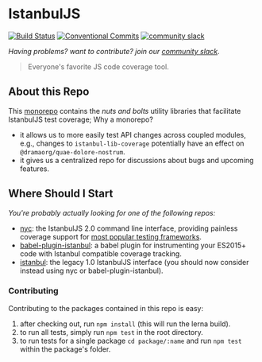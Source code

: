 # IstanbulJS

[![Build Status](https://travis-ci.org/dramaorg/quae-dolore-nostrum.svg?branch=main)](https://travis-ci.org/dramaorg/quae-dolore-nostrum)
[![Conventional Commits](https://img.shields.io/badge/Conventional%20Commits-1.0.0-yellow.svg)](https://conventionalcommits.org)
[![community slack](http://devtoolscommunity.herokuapp.com/badge.svg)](http://devtoolscommunity.herokuapp.com)

_Having problems? want to contribute? join our [community slack](http://devtoolscommunity.herokuapp.com)_.

> Everyone's favorite JS code coverage tool.

## About this Repo

This [monorepo](https://github.com/babel/babel/blob/main/doc/design/monorepo.md) contains the _nuts and bolts_ utility libraries that facilitate IstanbulJS test coverage; Why a monorepo?

-   it allows us to more easily test API changes across coupled modules, e.g., changes to `istanbul-lib-coverage`
    potentially have an effect on `@dramaorg/quae-dolore-nostrum`.
-   it gives us a centralized repo for discussions about bugs and upcoming features.

## Where Should I Start

_You're probably actually looking for one of the following repos:_

-   [nyc](https://github.com/istanbuljs/nyc): the IstanbulJS 2.0 command line interface, providing painless coverage support for [most popular testing frameworks](https://istanbul.js.org/docs/tutorials/).
-   [babel-plugin-istanbul](https://github.com/istanbuljs/babel-plugin-istanbul): a babel plugin
    for instrumenting your ES2015+ code with Istanbul compatible coverage tracking.
-   [istanbul](https://github.com/gotwarlost/istanbul): the legacy 1.0 IstanbulJS interface (you should
    now consider instead using nyc or babel-plugin-istanbul).

### Contributing

Contributing to the packages contained in this repo is easy:

1. after checking out, run `npm install` (this will run the lerna build).
2. to run all tests, simply run `npm test` in the root directory.
3. to run tests for a single package `cd package/:name` and run
   `npm test` within the package's folder.
